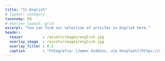 ```yaml
---
title: "In English"
# layout: category
taxonomy: EN
# entries_layout: grid
excerpt: "You can find our selection of articles in English here."
header:
  teaser         : /assets/images/english.jpg
  overlay_image  : /assets/images/english.jpg
  overlay_filter : 0.5
  caption        : "Fotografia: [James Giddins, via Unsplash](https://unsplash.com/photos/ufnZ3kJwgSo?modal=%5B%22AddToCollection%22%2C%7B%22step%22%3A%22AddToCollection%22%2C%22photoId%22%3A%22ufnZ3kJwgSo%22%7D%5D)"
---
```

